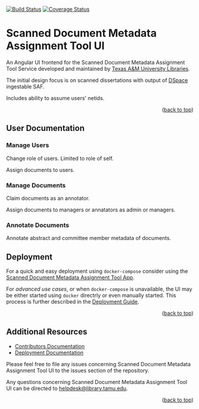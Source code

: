 <a name="readme-top"></a>
[![Build Status][build-badge]][build-status]
[![Coverage Status][coverage-badge]][coverage-status]

# Scanned Document Metadata Assignment Tool UI

An Angular UI frontend for the Scanned Document Metadata Assignment Tool Service developed and maintained by [Texas A&M University Libraries][tamu-library].

The initial design focus is on scanned dissertations with output of [DSpace][dspace-url] ingestable SAF.

Includes ability to assume users' netids.

<div align="right">(<a href="#readme-top">back to top</a>)</div>


## User Documentation

### Manage Users

Change role of users.
Limited to role of self.

Assign documents to users.

### Manage Documents

Claim documents as an annotator.

Assign documents to managers or annatators as admin or managers.

### Annotate Documents

Annotate abstract and committee member metadata of documents.


## Deployment

For a quick and easy deployment using `docker-compose` consider using the [Scanned Document Metadata Assignment Tool App][app-repo].

For _advanced use cases_, or when `docker-compose` is unavailable, the UI may be either started using `docker` directrly or even manually started.
This process is further described in the [Deployment Guide][deployment-guide].

<div align="right">(<a href="#readme-top">back to top</a>)</div>

## Additional Resources

- [Contributors Documentation][contribute-guide]
- [Deployment Documentation][deployment-guide]

Please feel free to file any issues concerning Scanned Document Metadata Assignment Tool UI to the issues section of the repository.

Any questions concerning Scanned Document Metadata Assignment Tool UI can be directed to [helpdesk@library.tamu.edu][helpdesk-email].

<div align="right">(<a href="#readme-top">back to top</a>)</div>

<!-- LINKS -->
[build-status]: https://github.com/TAMULib/MagpieUI/actions?query=workflow%3ABuild
[build-badge]: https://github.com/TAMULib/MagpieUI/workflows/Build/badge.svg
[coverage-status]: https://coveralls.io/github/TAMULib/MagpieUI
[coverage-badge]: https://coveralls.io/repos/github/TAMULib/MagpieUI/badge.svg
[tamu-library]: http://library.tamu.edu
[app-repo]: https://github.com/TAMULib/Magpie
[deployment-guide]: DEPLOYING.md
[contribute-guide]: CONTRIBUTING.md
[helpdesk-email]: mailto:helpdesk@library.tamu.edu
[dspace-url]: https://dspace.lyrasis.org/
